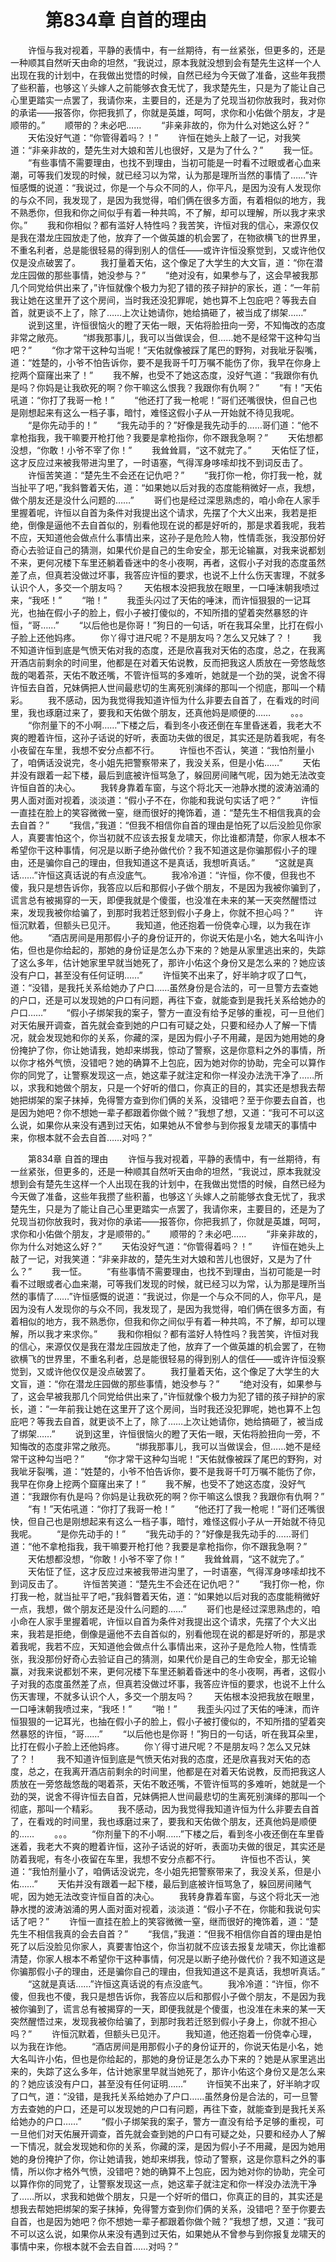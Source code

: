 # 　　第834章 自首的理由
　　许恒与我对视着，平静的表情中，有一丝期待，有一丝紧张，但更多的，还是一种顺其自然听天由命的坦然，“我说过，原本我就没想到会有楚先生这样一个人出现在我的计划中，在我做出觉悟的时候，自然已经为今天做了准备，这些年我攒了些积蓄，也够这丫头嫁人之前能够衣食无忧了，我求楚先生，只是为了能让自己心里更踏实一点罢了，我请你来，主要目的，还是为了兑现当初你放我时，我对你的承诺——报答你，你把我抓了，你就是英雄，呵呵，求你和小佑做个朋友，才是顺带的。”
　　顺带的？未必吧……
　　“非亲非故的，你为什么对她这么好？”
　　天佑没好气道：“你管得着吗？！”
　　许恒在她头上敲了一记，对我笑道：“非亲非故的，楚先生对大娘和苦儿也很好，又是为了什么？”
　　我一怔。
　　“有些事情不需要理由，也找不到理由，当初可能是一时看不过眼或者心血来潮，可等我们发现的时候，就已经习以为常，认为那是理所当然的事情了……”许恒感慨的说道：“我说过，你是一个与众不同的人，你平凡，是因为没有人发现你的与众不同，我发现了，是因为我觉得，咱们俩在很多方面，有着相似的地方，我不熟悉你，但我和你之间似乎有着一种共鸣，不了解，却可以理解，所以我才来求你。”
　　我和你相似？都有滥好人特性吗？我苦笑，许恒对我的信心，来源仅仅是我在潜龙庄园放走了他，放弃了一个做英雄的机会罢了，在物欲横飞的世界里，不重名利者，总是能很轻易的得到别人的信任——或许许恒没察觉到，又或许他仅仅是没点破罢了。
　　我打量着天佑，这个像足了大学生的大文盲，道：“你在潜龙庄园做的那些事情，她没参与？”
　　“绝对没有，如果参与了，这会早被我那几个同党给供出来了，”许恒就像个极力为犯了错的孩子辩护的家长，道：“一年前我让她在这里开了这个房间，当时我还没犯罪呢，她也算不上包庇吧？等我去自首，就更谈不上了，除了……上次让她请你，她给搞砸了，被当成了绑架……”
　　说到这里，许恒很恼火的瞪了天佑一眼，天佑将脸扭向一旁，不知悔改的态度非常之敞亮。
　　“绑我那事儿，我可以当做误会，但……她不是经常干这种勾当吧？”
　　“你才常干这种勾当呢！”天佑就像被踩了尾巴的野狗，对我呲牙裂嘴，道：“姓楚的，小爷不怕告诉你，要不是我哥千叮万嘱不能伤了你，我早在你身上挖两个窟窿出来了！”
　　我不解，也受不了她这态度，没好气道：“我跟你有仇是吗？你妈是让我砍死的啊？你干嘛这么恨我？我跟你有仇啊？”
　　“有！”天佑吼道：“你打了我哥一枪！”
　　“他还打了我一枪呢！”哥们还嘴很快，但自己也是刚想起来有这么一档子事，暗忖，难怪这假小子从一开始就不待见我呢。
　　“是你先动手的！”
　　“我先动手的？”好像是我先动手的……哥们道：“他不拿枪指我，我干嘛要开枪打他？我要是拿枪指你，你不跟我急啊？”
　　天佑想都没想，“你敢！小爷不宰了你！”
　　我耸耸肩，“这不就完了。”
　　天佑怔了怔，这才反应过来被我带进沟里了，一时语塞，气得浑身哆嗦却找不到词反击了。
　　许恒苦笑道：“楚先生不会还在记仇吧？”
　　“我打你一枪，你打我一枪，就当扯平了吧，”我斜瞥着天佑，道：“如果她以后对我的态度能稍微好一点，我想，做个朋友还是没什么问题的……”
　　哥们也是经过深思熟虑的，咱小命在人家手里握着呢，许恒以自首为条件对我提出这个请求，先摆了个大义出来，我若是拒绝，倒像是逼他不去自首似的，别看他现在说的都是好听的，那是求着我呢，我若不应，天知道他会做点什么事情出来，这孙子是危险人物，性情乖张，我没那份好奇心去验证自己的猜测，如果代价是自己的生命安全，那无论输赢，对我来说都划不来，更何况楼下车里还躺着昏迷中的冬小夜啊，再者，这假小子对我的态度虽然差了点，但真若没做过坏事，我答应许恒的要求，也说不上什么伤天害理，不就多认识个人，多交一个朋友吗？
　　天佑根本没把我放在眼里，一口唾沫朝我喷过来，“我呸！”
　　“啪！”
　　我歪头闪过了天佑的唾沫，而许恒狠狠的一记耳光，也抽在假小子的脸上，假小子被打傻似的，不知所措的望着突然暴怒的许恒，“哥……”
　　“以后他也是你哥！”狗日的一句话，听在我耳朵里，比打在假小子脸上还他妈疼。
　　你丫得寸进尺呢？不是朋友吗？怎么又兄妹了？！
　　我不知道许恒到底是气愤天佑对我的态度，还是欣喜我对天佑的态度，总之，在我离开酒店前剩余的时间里，他都是在对着天佑说教，反而把我这人质放在一旁悠哉悠哉的喝着茶，天佑不敢还嘴，不管许恒骂的多难听，她就是一个劲的哭，说舍不得许恒去自首，兄妹俩把人世间最悲切的生离死别演绎的那叫一个彻底，那叫一个精彩。
　　我不感动，因为我觉得我知道许恒为什么非要去自首了，在看戏的时间里，我也琢磨过来了，要我和天佑做个朋友，还真他妈是顺便的……
　　。。。
　　“你剂量下的不小啊……”下楼之后，看到冬小夜还倒在车里昏迷着，我老大不爽的瞪着许恒，这孙子话说的好听，表面功夫做的很足，其实还是防着我呢，有冬小夜留在车里，我想不安分点都不行。
　　许恒也不否认，笑道：“我怕剂量小了，咱俩话没说完，冬小姐先把警察带来了，我没关系，但是小佑……”
　　天佑并没有跟着一起下楼，最后到底被许恒骂急了，躲回房间赌气呢，因为她无法改变许恒自首的决心。
　　我转身靠着车窗，与这个将北天一池静水搅的波涛汹涌的男人面对面对视着，淡淡道：“假小子不在，你能和我说句实话了吧？”
　　许恒一直挂在脸上的笑容微微一窒，继而很好的掩饰着，道：“楚先生不相信我真的会去自首？”
　　“我信，”我道：“但我不相信你自首的理由是怕死了以后没脸见你家人，真要害怕这个，你当初就不应该去报复龙啸天，你比谁都清楚，你家人根本不希望你干这种事情，何况是以断子绝孙做代价？我不知道这是你骗那假小子的理由，还是骗你自己的理由，但我知道这不是真话，我想听真话。”
　　“这就是真话……”许恒这真话说的有点没底气。
　　我冷冷道：“许恒，你不傻，但我也不傻，我只是想告诉你，我答应以后和那假小子做个朋友，不是因为我被你骗到了，谎言总有被揭穿的一天，即便我就是个傻蛋，也没准在未来的某一天突然醒悟过来，发现我被你给骗了，到那时我若迁怒到假小子身上，你就不担心吗？”
　　许恒沉默着，但额头已见汗。
　　我知道，他还抱着一份侥幸心理，以为我在诈他。
　　“酒店房间是用那假小子的身份证开的，你说天佑是小名，她大名叫许小佑，但也是你给起的，那她的身份证是怎么办下来的？她是从家里逃出来的，失踪了这么多年，估计她家里早就当她死了，那许小佑这个身份又是怎么来的？她应该没有户口，甚至没有任何证明……”
　　许恒笑不出来了，好半晌才叹了口气，道：“没错，是我托关系给她办了户口……虽然身份是合法的，可一旦警方去查她的户口，还是可以发现她的户口有问题，再往下查，就能查到是我托关系给她办的户口……”
　　“假小子绑架我的案子，警方一直没有给予足够的重视，可一旦他们对天佑展开调查，首先就会查到她的户口有可疑之处，只要和经办人了解一下情况，就会发现她和你的关系，你藏的深，是因为假小子不用藏，是因为她用她的身份掩护了你，你让她请我，她却来绑我，惊动了警察，这是你意料之外的事情，所以你才格外气愤，没错吧？她的确算不上包庇，因为她对你的协助，完全可以算作你的同党了，让警察发现这一点，她这辈子就注定和你一样没办法洗干净了……所以，求我和她做个朋友，只是一个好听的借口，你真正的目的，其实还是想我去帮她把绑架的案子抹掉，免得警方查到你们俩的关系，没错吧？至于你要去自首，也是因为她吧？你不想她一辈子都跟着你做个贼？”我想了想，又道：“我可不可以这么说，如果你从来没有遇到过天佑，如果她从不曾参与到你报复龙啸天的事情中来，你根本就不会去自首……对吗？”

　　第834章 自首的理由
　　许恒与我对视着，平静的表情中，有一丝期待，有一丝紧张，但更多的，还是一种顺其自然听天由命的坦然，“我说过，原本我就没想到会有楚先生这样一个人出现在我的计划中，在我做出觉悟的时候，自然已经为今天做了准备，这些年我攒了些积蓄，也够这丫头嫁人之前能够衣食无忧了，我求楚先生，只是为了能让自己心里更踏实一点罢了，我请你来，主要目的，还是为了兑现当初你放我时，我对你的承诺——报答你，你把我抓了，你就是英雄，呵呵，求你和小佑做个朋友，才是顺带的。”
　　顺带的？未必吧……
　　“非亲非故的，你为什么对她这么好？”
　　天佑没好气道：“你管得着吗？！”
　　许恒在她头上敲了一记，对我笑道：“非亲非故的，楚先生对大娘和苦儿也很好，又是为了什么？”
　　我一怔。
　　“有些事情不需要理由，也找不到理由，当初可能是一时看不过眼或者心血来潮，可等我们发现的时候，就已经习以为常，认为那是理所当然的事情了……”许恒感慨的说道：“我说过，你是一个与众不同的人，你平凡，是因为没有人发现你的与众不同，我发现了，是因为我觉得，咱们俩在很多方面，有着相似的地方，我不熟悉你，但我和你之间似乎有着一种共鸣，不了解，却可以理解，所以我才来求你。”
　　我和你相似？都有滥好人特性吗？我苦笑，许恒对我的信心，来源仅仅是我在潜龙庄园放走了他，放弃了一个做英雄的机会罢了，在物欲横飞的世界里，不重名利者，总是能很轻易的得到别人的信任——或许许恒没察觉到，又或许他仅仅是没点破罢了。
　　我打量着天佑，这个像足了大学生的大文盲，道：“你在潜龙庄园做的那些事情，她没参与？”
　　“绝对没有，如果参与了，这会早被我那几个同党给供出来了，”许恒就像个极力为犯了错的孩子辩护的家长，道：“一年前我让她在这里开了这个房间，当时我还没犯罪呢，她也算不上包庇吧？等我去自首，就更谈不上了，除了……上次让她请你，她给搞砸了，被当成了绑架……”
　　说到这里，许恒很恼火的瞪了天佑一眼，天佑将脸扭向一旁，不知悔改的态度非常之敞亮。
　　“绑我那事儿，我可以当做误会，但……她不是经常干这种勾当吧？”
　　“你才常干这种勾当呢！”天佑就像被踩了尾巴的野狗，对我呲牙裂嘴，道：“姓楚的，小爷不怕告诉你，要不是我哥千叮万嘱不能伤了你，我早在你身上挖两个窟窿出来了！”
　　我不解，也受不了她这态度，没好气道：“我跟你有仇是吗？你妈是让我砍死的啊？你干嘛这么恨我？我跟你有仇啊？”
　　“有！”天佑吼道：“你打了我哥一枪！”
　　“他还打了我一枪呢！”哥们还嘴很快，但自己也是刚想起来有这么一档子事，暗忖，难怪这假小子从一开始就不待见我呢。
　　“是你先动手的！”
　　“我先动手的？”好像是我先动手的……哥们道：“他不拿枪指我，我干嘛要开枪打他？我要是拿枪指你，你不跟我急啊？”
　　天佑想都没想，“你敢！小爷不宰了你！”
　　我耸耸肩，“这不就完了。”
　　天佑怔了怔，这才反应过来被我带进沟里了，一时语塞，气得浑身哆嗦却找不到词反击了。
　　许恒苦笑道：“楚先生不会还在记仇吧？”
　　“我打你一枪，你打我一枪，就当扯平了吧，”我斜瞥着天佑，道：“如果她以后对我的态度能稍微好一点，我想，做个朋友还是没什么问题的……”
　　哥们也是经过深思熟虑的，咱小命在人家手里握着呢，许恒以自首为条件对我提出这个请求，先摆了个大义出来，我若是拒绝，倒像是逼他不去自首似的，别看他现在说的都是好听的，那是求着我呢，我若不应，天知道他会做点什么事情出来，这孙子是危险人物，性情乖张，我没那份好奇心去验证自己的猜测，如果代价是自己的生命安全，那无论输赢，对我来说都划不来，更何况楼下车里还躺着昏迷中的冬小夜啊，再者，这假小子对我的态度虽然差了点，但真若没做过坏事，我答应许恒的要求，也说不上什么伤天害理，不就多认识个人，多交一个朋友吗？
　　天佑根本没把我放在眼里，一口唾沫朝我喷过来，“我呸！”
　　“啪！”
　　我歪头闪过了天佑的唾沫，而许恒狠狠的一记耳光，也抽在假小子的脸上，假小子被打傻似的，不知所措的望着突然暴怒的许恒，“哥……”
　　“以后他也是你哥！”狗日的一句话，听在我耳朵里，比打在假小子脸上还他妈疼。
　　你丫得寸进尺呢？不是朋友吗？怎么又兄妹了？！
　　我不知道许恒到底是气愤天佑对我的态度，还是欣喜我对天佑的态度，总之，在我离开酒店前剩余的时间里，他都是在对着天佑说教，反而把我这人质放在一旁悠哉悠哉的喝着茶，天佑不敢还嘴，不管许恒骂的多难听，她就是一个劲的哭，说舍不得许恒去自首，兄妹俩把人世间最悲切的生离死别演绎的那叫一个彻底，那叫一个精彩。
　　我不感动，因为我觉得我知道许恒为什么非要去自首了，在看戏的时间里，我也琢磨过来了，要我和天佑做个朋友，还真他妈是顺便的……
　　。。。
　　“你剂量下的不小啊……”下楼之后，看到冬小夜还倒在车里昏迷着，我老大不爽的瞪着许恒，这孙子话说的好听，表面功夫做的很足，其实还是防着我呢，有冬小夜留在车里，我想不安分点都不行。
　　许恒也不否认，笑道：“我怕剂量小了，咱俩话没说完，冬小姐先把警察带来了，我没关系，但是小佑……”
　　天佑并没有跟着一起下楼，最后到底被许恒骂急了，躲回房间赌气呢，因为她无法改变许恒自首的决心。
　　我转身靠着车窗，与这个将北天一池静水搅的波涛汹涌的男人面对面对视着，淡淡道：“假小子不在，你能和我说句实话了吧？”
　　许恒一直挂在脸上的笑容微微一窒，继而很好的掩饰着，道：“楚先生不相信我真的会去自首？”
　　“我信，”我道：“但我不相信你自首的理由是怕死了以后没脸见你家人，真要害怕这个，你当初就不应该去报复龙啸天，你比谁都清楚，你家人根本不希望你干这种事情，何况是以断子绝孙做代价？我不知道这是你骗那假小子的理由，还是骗你自己的理由，但我知道这不是真话，我想听真话。”
　　“这就是真话……”许恒这真话说的有点没底气。
　　我冷冷道：“许恒，你不傻，但我也不傻，我只是想告诉你，我答应以后和那假小子做个朋友，不是因为我被你骗到了，谎言总有被揭穿的一天，即便我就是个傻蛋，也没准在未来的某一天突然醒悟过来，发现我被你给骗了，到那时我若迁怒到假小子身上，你就不担心吗？”
　　许恒沉默着，但额头已见汗。
　　我知道，他还抱着一份侥幸心理，以为我在诈他。
　　“酒店房间是用那假小子的身份证开的，你说天佑是小名，她大名叫许小佑，但也是你给起的，那她的身份证是怎么办下来的？她是从家里逃出来的，失踪了这么多年，估计她家里早就当她死了，那许小佑这个身份又是怎么来的？她应该没有户口，甚至没有任何证明……”
　　许恒笑不出来了，好半晌才叹了口气，道：“没错，是我托关系给她办了户口……虽然身份是合法的，可一旦警方去查她的户口，还是可以发现她的户口有问题，再往下查，就能查到是我托关系给她办的户口……”
　　“假小子绑架我的案子，警方一直没有给予足够的重视，可一旦他们对天佑展开调查，首先就会查到她的户口有可疑之处，只要和经办人了解一下情况，就会发现她和你的关系，你藏的深，是因为假小子不用藏，是因为她用她的身份掩护了你，你让她请我，她却来绑我，惊动了警察，这是你意料之外的事情，所以你才格外气愤，没错吧？她的确算不上包庇，因为她对你的协助，完全可以算作你的同党了，让警察发现这一点，她这辈子就注定和你一样没办法洗干净了……所以，求我和她做个朋友，只是一个好听的借口，你真正的目的，其实还是想我去帮她把绑架的案子抹掉，免得警方查到你们俩的关系，没错吧？至于你要去自首，也是因为她吧？你不想她一辈子都跟着你做个贼？”我想了想，又道：“我可不可以这么说，如果你从来没有遇到过天佑，如果她从不曾参与到你报复龙啸天的事情中来，你根本就不会去自首……对吗？”
